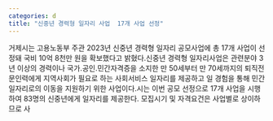 ```yaml
---
categories: d
title: "신중년 경력형 일자리 사업  17개 사업 선정"
---
```

거제시는 고용노동부 주관 2023년 신중년 경력형 일자리 공모사업에 총 17개 사업이 선정돼 국비 10억 8천만 원을 확보했다고 밝혔다.신중년 경력형 일자리사업은 관련분야 3년 이상의 경력이나 국가&#8228;공인&#8228;민간자격증을 소지한 만 50세부터 만 70세까지의 퇴직전문인력에게 지역사회가 필요로 하는 사회서비스 일자리를 제공하고 일 경험을 통해 민간일자리로의 이동을 지원하기 위한 사업이다.시는 이번 공모 선정으로 17개 사업을 시행하여 83명의 신중년에게 일자리를 제공한다. 모집시기 및 자격요건은 사업별로 상이하므로 사